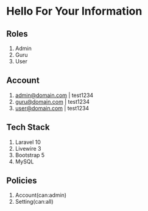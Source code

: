 # Hello For Your Information
## Roles
1. Admin
2. Guru
3. User
## Account
1. admin@domain.com | test1234
2. guru@domain.com | test1234
3. user@domain.com | test1234
## Tech Stack
1. Laravel 10
2. Livewire 3
3. Bootstrap 5
4. MySQL
## Policies
1. Account(can:admin)
2. Setting(can:all)